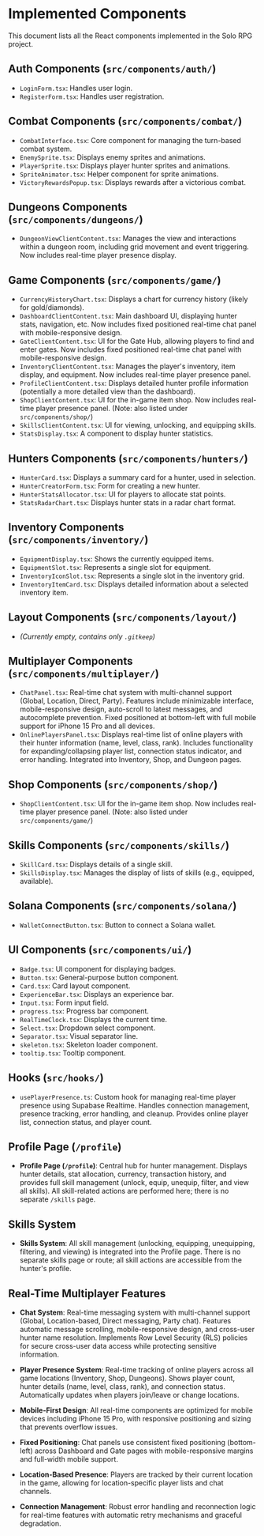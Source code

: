 # Implemented Components

This document lists all the React components implemented in the Solo RPG project.

## Auth Components (`src/components/auth/`)

- `LoginForm.tsx`: Handles user login.
- `RegisterForm.tsx`: Handles user registration.

## Combat Components (`src/components/combat/`)

- `CombatInterface.tsx`: Core component for managing the turn-based combat system.
- `EnemySprite.tsx`: Displays enemy sprites and animations.
- `PlayerSprite.tsx`: Displays player hunter sprites and animations.
- `SpriteAnimator.tsx`: Helper component for sprite animations.
- `VictoryRewardsPopup.tsx`: Displays rewards after a victorious combat.

## Dungeons Components (`src/components/dungeons/`)

- `DungeonViewClientContent.tsx`: Manages the view and interactions within a dungeon room, including grid movement and event triggering. Now includes real-time player presence display.

## Game Components (`src/components/game/`)

- `CurrencyHistoryChart.tsx`: Displays a chart for currency history (likely for gold/diamonds).
- `DashboardClientContent.tsx`: Main dashboard UI, displaying hunter stats, navigation, etc. Now includes fixed positioned real-time chat panel with mobile-responsive design.
- `GateClientContent.tsx`: UI for the Gate Hub, allowing players to find and enter gates. Now includes fixed positioned real-time chat panel with mobile-responsive design.
- `InventoryClientContent.tsx`: Manages the player's inventory, item display, and equipment. Now includes real-time player presence panel.
- `ProfileClientContent.tsx`: Displays detailed hunter profile information (potentially a more detailed view than the dashboard).
- `ShopClientContent.tsx`: UI for the in-game item shop. Now includes real-time player presence panel. (Note: also listed under `src/components/shop/`)
- `SkillsClientContent.tsx`: UI for viewing, unlocking, and equipping skills.
- `StatsDisplay.tsx`: A component to display hunter statistics.

## Hunters Components (`src/components/hunters/`)

- `HunterCard.tsx`: Displays a summary card for a hunter, used in selection.
- `HunterCreatorForm.tsx`: Form for creating a new hunter.
- `HunterStatsAllocator.tsx`: UI for players to allocate stat points.
- `StatsRadarChart.tsx`: Displays hunter stats in a radar chart format.

## Inventory Components (`src/components/inventory/`)

- `EquipmentDisplay.tsx`: Shows the currently equipped items.
- `EquipmentSlot.tsx`: Represents a single slot for equipment.
- `InventoryIconSlot.tsx`: Represents a single slot in the inventory grid.
- `InventoryItemCard.tsx`: Displays detailed information about a selected inventory item.

## Layout Components (`src/components/layout/`)

- _(Currently empty, contains only `.gitkeep`)_

## Multiplayer Components (`src/components/multiplayer/`)

- `ChatPanel.tsx`: Real-time chat system with multi-channel support (Global, Location, Direct, Party). Features include minimizable interface, mobile-responsive design, auto-scroll to latest messages, and autocomplete prevention. Fixed positioned at bottom-left with full mobile support for iPhone 15 Pro and all devices.
- `OnlinePlayersPanel.tsx`: Displays real-time list of online players with their hunter information (name, level, class, rank). Includes functionality for expanding/collapsing player list, connection status indicator, and error handling. Integrated into Inventory, Shop, and Dungeon pages.

## Shop Components (`src/components/shop/`)

- `ShopClientContent.tsx`: UI for the in-game item shop. Now includes real-time player presence panel. (Note: also listed under `src/components/game/`)

## Skills Components (`src/components/skills/`)

- `SkillCard.tsx`: Displays details of a single skill.
- `SkillsDisplay.tsx`: Manages the display of lists of skills (e.g., equipped, available).

## Solana Components (`src/components/solana/`)

- `WalletConnectButton.tsx`: Button to connect a Solana wallet.

## UI Components (`src/components/ui/`)

- `Badge.tsx`: UI component for displaying badges.
- `Button.tsx`: General-purpose button component.
- `Card.tsx`: Card layout component.
- `ExperienceBar.tsx`: Displays an experience bar.
- `Input.tsx`: Form input field.
- `progress.tsx`: Progress bar component.
- `RealTimeClock.tsx`: Displays the current time.
- `Select.tsx`: Dropdown select component.
- `Separator.tsx`: Visual separator line.
- `skeleton.tsx`: Skeleton loader component.
- `tooltip.tsx`: Tooltip component.

## Hooks (`src/hooks/`)

- `usePlayerPresence.ts`: Custom hook for managing real-time player presence using Supabase Realtime. Handles connection management, presence tracking, error handling, and cleanup. Provides online player list, connection status, and player count.

## Profile Page (`/profile`)

- **Profile Page (`/profile`)**: Central hub for hunter management. Displays hunter details, stat allocation, currency, transaction history, and provides full skill management (unlock, equip, unequip, filter, and view all skills). All skill-related actions are performed here; there is no separate `/skills` page.

## Skills System

- **Skills System**: All skill management (unlocking, equipping, unequipping, filtering, and viewing) is integrated into the Profile page. There is no separate skills page or route; all skill actions are accessible from the hunter's profile.

## Real-Time Multiplayer Features

- **Chat System**: Real-time messaging system with multi-channel support (Global, Location-based, Direct messaging, Party chat). Features automatic message scrolling, mobile-responsive design, and cross-user hunter name resolution. Implements Row Level Security (RLS) policies for secure cross-user data access while protecting sensitive information.

- **Player Presence System**: Real-time tracking of online players across all game locations (Inventory, Shop, Dungeons). Shows player count, hunter details (name, level, class, rank), and connection status. Automatically updates when players join/leave or change locations.

- **Mobile-First Design**: All real-time components are optimized for mobile devices including iPhone 15 Pro, with responsive positioning and sizing that prevents overflow issues.

- **Fixed Positioning**: Chat panels use consistent fixed positioning (bottom-left) across Dashboard and Gate pages with mobile-responsive margins and full-width mobile support.

- **Location-Based Presence**: Players are tracked by their current location in the game, allowing for location-specific player lists and chat channels.

- **Connection Management**: Robust error handling and reconnection logic for real-time features with automatic retry mechanisms and graceful degradation.
